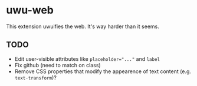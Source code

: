 # uwu-web

This extension uwuifies the web. It's way harder than it seems.

## TODO

* Edit user-visible attributes like `placeholder="..."` and `label`
* Fix github (need to match on class)
* Remove CSS properties that modify the appearence of text content (e.g. `text-transform`)?
